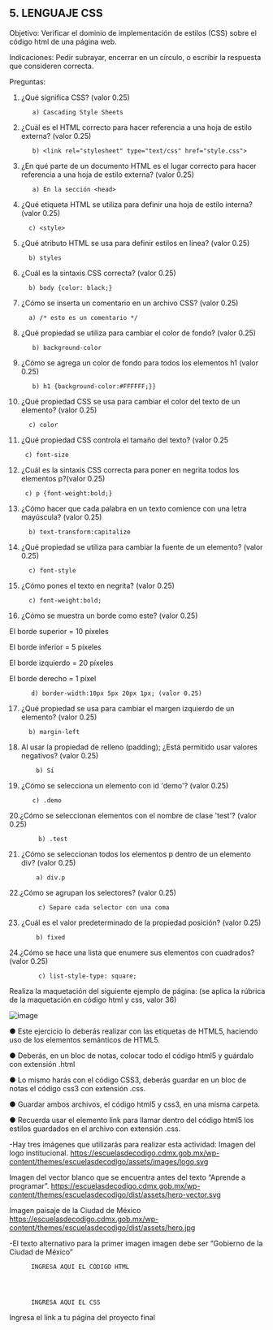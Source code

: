 ## 5. LENGUAJE CSS

Objetivo: Verificar el dominio de implementación de estilos (CSS) sobre el código html de
una página web.

Indicaciones: Pedir subrayar, encerrar en un círculo, o escribir la respuesta que
consideren correcta.

Preguntas:

1. ¿Qué significa CSS? (valor 0.25)

          a) Cascading Style Sheets
          
2. ¿Cuál es el HTML correcto para hacer referencia a una hoja de estilo externa?
(valor 0.25)

          b) <link rel="stylesheet" type="text/css" href="style.css">
          
3. ¿En qué parte de un documento HTML es el lugar correcto para hacer referencia a
una hoja de estilo externa? (valor 0.25)

          a) En la sección <head>
          
 4. ¿Qué etiqueta HTML se utiliza para definir una hoja de estilo interna? (valor 0.25)
 
          c) <style>
          
 5. ¿Qué atributo HTML se usa para definir estilos en línea? (valor 0.25)

          b) styles
          
 6. ¿Cuál es la sintaxis CSS correcta? (valor 0.25)

          b) body {color: black;}
          
 7. ¿Cómo se inserta un comentario en un archivo CSS? (valor 0.25)

          a) /* esto es un comentario */
          
8. ¿Qué propiedad se utiliza para cambiar el color de fondo? (valor 0.25)

          b) background-color
          
9. ¿Cómo se agrega un color de fondo para todos los elementos h1 (valor 0.25)
  
          b) h1 {background-color:#FFFFFF;}}
  
10. ¿Qué propiedad CSS se usa para cambiar el color del texto de un elemento? (valor 0.25)

          c) color
  
 11. ¿Qué propiedad CSS controla el tamaño del texto? (valor 0.25

          c) font-size
  
 12. ¿Cuál es la sintaxis CSS correcta para poner en negrita todos los elementos p?(valor 0.25)

          c) p {font-weight:bold;}
  
13. ¿Cómo hacer que cada palabra en un texto comience con una letra mayúscula? (valor 0.25)

          b) text-transform:capitalize
  
14. ¿Qué propiedad se utiliza para cambiar la fuente de un elemento? (valor 0.25)

          c) font-style
  
15. ¿Cómo pones el texto en negrita? (valor 0.25)

          c) font-weight:bold;
  
16. ¿Cómo se muestra un borde como este? (valor 0.25)

El borde superior = 10 píxeles

El borde inferior = 5 píxeles

El borde izquierdo = 20 píxeles

El borde derecho = 1 píxel

          d) border-width:10px 5px 20px 1px; (valor 0.25)
          
17. ¿Qué propiedad se usa para cambiar el margen izquierdo de un elemento? (valor 0.25)

          b) margin-left
          
18. Al usar la propiedad de relleno (padding); ¿Está permitido usar valores negativos? (valor 0.25)

            b) Sí
            
 19. ¿Cómo se selecciona un elemento con id 'demo'? (valor 0.25)
 
            c) .demo
            
20.¿Cómo se seleccionan elementos con el nombre de clase 'test'? (valor 0.25)

            b) .test
            
21. ¿Cómo se seleccionan todos los elementos p dentro de un elemento div? (valor 0.25)

            a) div.p
            
22.¿Cómo se agrupan los selectores? (valor 0.25)

            c) Separe cada selector con una coma
            
23. ¿Cuál es el valor predeterminado de la propiedad posición? (valor 0.25)

            b) fixed
            
 24.¿Cómo se hace una lista que enumere sus elementos con cuadrados? (valor 0.25)
 
            c) list-style-type: square;
            
Realiza la maquetación del siguiente ejemplo de página: (se aplica la rúbrica de la
maquetación en código html y css, valor 36)

![image](https://user-images.githubusercontent.com/91554777/166742177-b3cc2bfc-7768-42e4-b4f0-dcc2a1473935.png)

● Este ejercicio lo deberás realizar con las etiquetas de HTML5, haciendo uso de los elementos semánticos de HTML5.

● Deberás, en un bloc de notas, colocar todo el código html5 y guárdalo con extensión .html

● Lo mismo harás con el código CSS3, deberás guardar en un bloc de notas el código css3 con extensión .css.

● Guardar ambos archivos, el código html5 y css3, en una misma carpeta.

● Recuerda usar el elemento link para llamar dentro del código html5 los estilos guardados en el archivo con extensión .css.

-Hay tres imágenes que utilizarás para realizar esta actividad:
Imagen del logo institucional.
https://escuelasdecodigo.cdmx.gob.mx/wp-content/themes/escuelasdecodigo/assets/images/logo.svg

Imagen del vector blanco que se encuentra antes del texto “Aprende a programar”. https://escuelasdecodigo.cdmx.gob.mx/wp-content/themes/escuelasdecodigo/dist/assets/hero-vector.svg

Imagen paisaje de la Ciudad de México
https://escuelasdecodigo.cdmx.gob.mx/wp-content/themes/escuelasdecodigo/dist/assets/hero.jpg

-El texto alternativo para la primer imagen imagen debe ser “Gobierno de la Ciudad de México”


          INGRESA AQUI EL CÓDIGO HTML
          
          
          
          
          INGRESA AQUI EL CSS
          
          
          
 Ingresa el link a tu página del proyecto final
